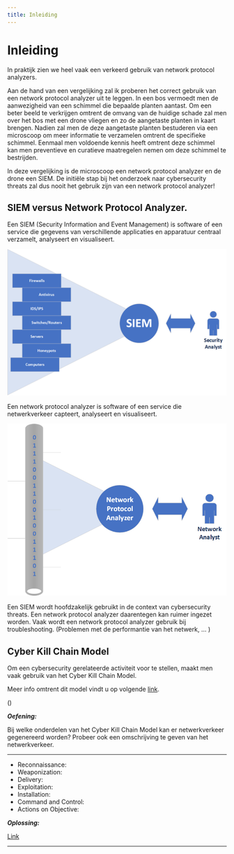 ```yaml
---
title: Inleiding
---
```


# Inleiding

In praktijk zien we heel vaak een verkeerd gebruik van network protocol analyzers.

Aan de hand van een vergelijking zal ik proberen het correct gebruik van een network protocol analyzer uit te leggen.
In een bos vermoedt men de aanwezigheid van een schimmel die bepaalde planten aantast. Om een beter beeld te verkrijgen omtrent de omvang van de huidige schade zal men over het bos met een drone vliegen en zo de aangetaste planten in kaart brengen. Nadien zal men de deze aangetaste planten bestuderen via een microscoop om meer informatie te verzamelen omtrent de specifieke schimmel. Eenmaal men voldoende kennis heeft omtrent deze schimmel kan men preventieve en curatieve maatregelen nemen om deze schimmel te bestrijden.

In deze vergelijking is de microscoop een network protocol analyzer en de drone een SIEM. De initiële stap bij het onderzoek naar cybersecurity threats zal dus nooit het gebruik zijn van een network protocol analyzer!

## SIEM versus Network Protocol Analyzer.

Een SIEM (Security Information and Event Management)  is software of een service die gegevens van verschillende applicaties en apparatuur centraal verzamelt, analyseert en visualiseert.


![SIEM](./assets/SIEM.png)


Een network protocol analyzer is software of een service die netwerkverkeer capteert, analyseert en visualiseert.


![NPA](./assets/NPA.png)


Een SIEM wordt hoofdzakelijk gebruikt in de context van cybersecurity threats. Een network protocol analyzer daarentegen kan ruimer ingezet worden. Vaak wordt een network protocol analyzer gebruik bij troubleshooting. (Problemen met de performantie van het netwerk, ... )

## Cyber Kill Chain Model

Om een cybersecurity gerelateerde activiteit voor te stellen, maakt men vaak gebruik van het Cyber Kill Chain Model.

Meer info omtrent dit model vindt u op volgende [link](https://www.lockheedmartin.com/en-us/capabilities/cyber/cyber-kill-chain.html).

 ()

***Oefening:***

Bij welke onderdelen van het Cyber Kill Chain Model kan er netwerkverkeer gegenereerd worden? Probeer ook een omschrijving te geven van het netwerkverkeer.

----------

- Reconnaissance:
- Weaponization:
- Delivery:
- Exploitation:
- Installation:
- Command and Control:
- Actions on Objective:

***Oplossing:***

[Link](./assets/CKCM.PDF)

----------

 